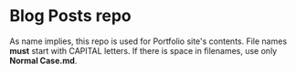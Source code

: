 # Blog Posts repo

As name implies, this repo is used for Portfolio site's contents.
File names **must** start with CAPITAL letters.
If there is space in filenames, use only **Normal Case.md**.
